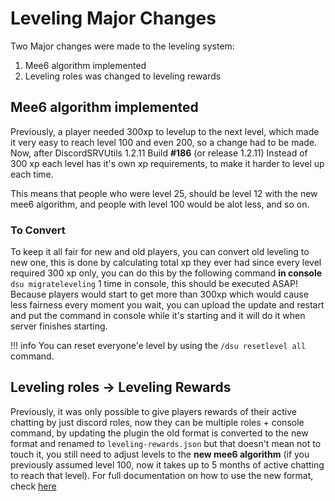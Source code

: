 # Leveling Major Changes

Two Major changes were made to the leveling system: 

1. Mee6 algorithm implemented
2. Leveling roles was changed to leveling rewards


## Mee6 algorithm implemented

Previously, a player needed 300xp to levelup to the next level, which made it very easy to reach level 100 and even 200, so a change had to be made. Now, after DiscordSRVUtils 1.2.11 Build **#186** (or release 1.2.11) Instead of 300 xp each level has it's own xp requirements, to make it harder to level up each time.

This means that people who were level 25, should be level 12 with the new mee6 algorithm, and people with level 100 would be alot less, and so on.

### To Convert
To keep it all fair for new and old players, you can convert old leveling to new one, this is done by calculating total xp they ever had since every level required 300 xp only, you can do this by the following command **in console** `dsu migrateleveling` 1 time in console, this should be executed ASAP! Because players would start to get more than 300xp which would cause less fairness every moment you wait, you can upload the update and restart and put the command in console while it's starting and it will do it when server finishes starting.

!!! info
    You can reset everyone'e level by using the `/dsu resetlevel all` command.

## Leveling roles -> Leveling Rewards

Previously, it was only possible to give players rewards of their active chatting by just discord roles, now they can be multiple roles + console command, by updating the plugin the old format is converted to the new format and renamed to `leveling-rewards.json` but that doesn't mean not to touch it, you still need to adjust levels to the **new mee6 algorithm** (if you previously assumed level 100, now it takes up to 5 months of active chatting to reach that level). For full documentation on how to use the new format, check [here](leveling-rewards.md)


